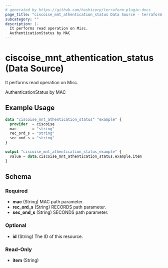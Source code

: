 ```yaml
---
# generated by https://github.com/hashicorp/terraform-plugin-docs
page_title: "ciscoise_mnt_athentication_status Data Source - terraform-provider-ciscoise"
subcategory: ""
description: |-
  It performs read operation on Misc.
  AuthenticationStatus by MAC
---
```


# ciscoise_mnt_athentication_status (Data Source)

It performs read operation on Misc.

AuthenticationStatus by MAC

## Example Usage

```terraform
data "ciscoise_mnt_athentication_status" "example" {
  provider  = ciscoise
  mac       = "string"
  rec_ord_s = "string"
  sec_ond_s = "string"
}

output "ciscoise_mnt_athentication_status_example" {
  value = data.ciscoise_mnt_athentication_status.example.item
}
```

<!-- schema generated by tfplugindocs -->
## Schema

### Required

- **mac** (String) MAC path parameter.
- **rec_ord_s** (String) RECORDS path parameter.
- **sec_ond_s** (String) SECONDS path parameter.

### Optional

- **id** (String) The ID of this resource.

### Read-Only

- **item** (String)


